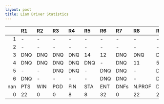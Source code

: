 ```yaml
---
layout: post 
title: Liam Driver Statistics
--- 
```


|     | R1   | R2   | R3   | R4   | R5   | R6   | R7   | R8     | R9   | R10   | R11   | R12   | Points   | Pos   |
|----:|:-----|:-----|:-----|:-----|:-----|:-----|:-----|:-------|:-----|:------|:------|:------|:---------|:------|
|   1 | -    | -    | -    | -    | -    | -    | -    | -      | -    | -     | -     | -     | nan      | nan   |
|   2 | -    | -    | -    | -    | -    | -    | -    | -      | -    | -     | -     | -     | nan      | nan   |
|   3 | DNQ  | DNQ  | DNQ  | DNQ  | 14   | 12   | DNQ  | DNQ    | DNQ  | 6     | DNQ   | 14    | 6.0      | 21.0  |
|   4 | DNQ  | DNQ  | DNQ  | DNQ  | DNQ  | -    | DNQ  | 11     | 5    | 11    | -     | 7     | 16.0     | 14.0  |
|   5 | -    | -    | DNQ  | DNQ  | -    | DNQ  | DNQ  | -      | DNQ  | -     | DNQ   | -     | 0.0      | 43.0  |
|   6 | DNQ  | -    | -    | -    | -    | DNQ  | DNQ  | -      | DNQ  | nan   | nan   | nan   | 0.0      | 49.0  |
| nan | PTS  | WIN  | POD  | FIN  | STA  | ENT  | DNFs | N.PROF | DNQ  | %FIN  | PPR   | BST   | CHA      | RNK   |
|   0 | 22   | 0    | 0    | 8    | 8    | 32   | 0    | 22     | 24   | 100.0 | 0.69  | 5     | 0.0      | 39.0  |